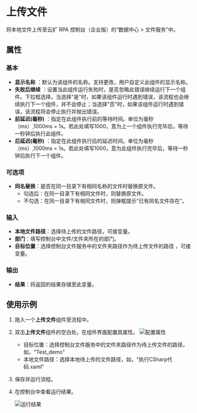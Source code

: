 # 上传文件

将本地文件上传至云扩 RPA 控制台（企业版）的“数据中心 > 文件服务”中。

## 属性

### 基本

- **显示名称** ：默认为该组件的名称。支持更改，用户自定义此组件的显示名称。
- **失败后继续** ：设置当此组件运行失败时，是否忽略此错误继续运行下一个组件。下拉框选择，当选择"是"时，如果该组件运行时遇到错误，该流程也会继续执行下一个组件，并不会停止；当选择"否"时，如果该组件运行时遇到错误，该流程将会停止执行并抛出错误。
- **前延迟(毫秒)** ：指定在此组件执行前的等待时间。单位为毫秒（ms）,1000ms = 1s。若此处填写1000，意为上一个组件执行完毕后，等待一秒钟后执行此组件。
- **后延迟(毫秒)** ：指定在此组件执行后的延迟时间。单位为毫秒（ms）,1000ms = 1s。若此处填写1000，意为此组件执行完毕后，等待一秒钟后执行下一个组件。

### 可选项

- **同名替换**：是否在同一目录下有相同名称的文件时替换原文件。
    - 勾选后：在同一目录下有相同文件时，则替换原文件。
    - 不勾选：在同一目录下有相同文件时，则弹框提示“已有同名文件存在”。

### 输入

- **本地文件路径**：选择待上传的文件路径，可接变量。
- **部门**：填写控制台中文件/文件夹所在的部门。
- **目标位置**：选择控制台文件服务中的文件夹路径作为待上传文件的路径 ，可接变量。

### 输出

- **结果**：将返回的结果存储至此变量。

## 使用示例

1. 拖入一个**上传文件**组件至流程中。
2. 双击**上传文件**组件的空白处，在组件界面配置其属性。
   ![配置属性](https://docimages.blob.core.chinacloudapi.cn/images/Activities/uploadfile20210105.png)
   
   - 目标位置：选择控制台文件服务中的文件夹路径作为待上传文件的路径，如，"Test_demo"
   - 本地文件路径：选择本地待上传的文件路径，如，"执行CSharp代码.xaml"
3. 保存并运行流程。
4. 在控制台中查看运行结果。

   ![运行结果](https://docimages.blob.core.chinacloudapi.cn/images/Activities/consolefile20210105.png)